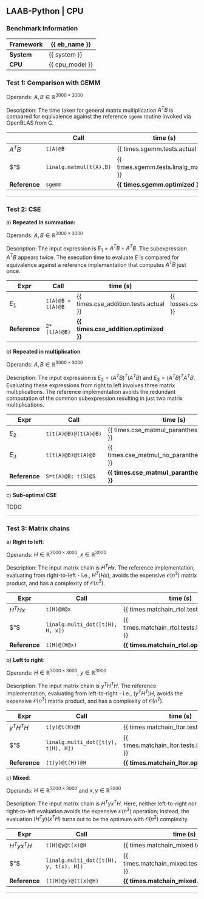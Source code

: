 ## LAAB-Python | CPU 

### Benchmark Information

| Framework | {{ eb_name }} | 
|---|---|
| **System** | {{ system }} |
| **CPU** | {{ cpu_model }} | 


### Test 1: Comparison with GEMM

Operands: $A, B \in \mathbb{R}^{3000 \times 3000}$

Description: The time taken for general matrix multiplication $A^TB$ is compared for equivalence against the reference `sgemm` routine invoked via OpenBLAS from C.


||Call  |  time (s)  | loss | result@{{ cutoff }} | 
|----|------|------------|--|---|
|$A^TB$|`t(A)@B`| {{ times.sgemm.tests.actual }} | {{ losses.sgemm.actual }}| {{ cutoff_results.sgemm.actual }} |
|$"$|`linalg.matmul(t(A),B)` | {{ times.sgemm.tests.linalg_matmul }} | {{ losses.sgemm.linalg_matmul }} | {{ cutoff_results.sgemm.linalg_matmul }} |
|**Reference** |`sgemm`| **{{ times.sgemm.optimized }}**| | |

<hr style="border: none; height: 1px; background-color: #ccc;" />

### Test 2: CSE

a) **Repeated in summation:**

Operands: $A, B \in \mathbb{R}^{3000 \times 3000}$

Description: The input expression is $E_1 = A^TB + A^TB$. The subexpression $A^TB$ appears twice. The execution time to evaluate $E$ is compared for equivalence against a reference implementation that computes $A^TB$ just once. 

|Expr |Call |time (s) | loss | result@{{ cutoff }} |
|-----|-----|----------|--|--|
|$E_1$ |`t(A)@B + t(A)@B` | {{ times.cse_addition.tests.actual }} | {{ losses.cse_addition.actual }}| {{ cutoff_results.cse_addition.actual }} | 
|**Reference**| `2*(t(A)@B)`| **{{ times.cse_addition.optimized }}**| | |


b) **Repeated in multiplication**

Operands: $A, B \in \mathbb{R}^{3000 \times 3000}$

Description: The input expression is $E_2 = (A^TB)^T(A^TB)$ and $E_3 = (A^TB)^TA^TB$. Evaluating these expressions from right to left involves three matrix multiplications. The reference implementation avoids the redundant computation of the common subexpression resulting in just two matrix multiplications.

|Expr|Call | time (s) | loss | result@{{ cutoff }} |
|-----|-----|----------|--|--|
|$E_2$|`t(t(A)@B)@(t(A)@B)`| {{ times.cse_matmul_paranthesis.tests.actual }} | {{ losses.cse_matmul_paranthesis.actual }} | {{ cutoff_results.cse_matmul_paranthesis.actual }} |
|$E_3$|`t(t(A)@B)@t(A)@B`| {{ times.cse_matmul_no_paranthesis.tests.actual }} |  {{ losses.cse_matmul_no_paranthesis.actual }} | {{ cutoff_results.cse_matmul_no_paranthesis.actual }} |
|**Reference**| `S=t(A)@B; t(S)@S`| **{{ times.cse_matmul_paranthesis.optimized }}**| | |

c) **Sub-optimal CSE**

TODO

<hr style="border: none; height: 1px; background-color: #ccc;" />

### Test 3: Matrix chains

a) **Right to left**:

Operands: $H \in \mathbb{R}^{3000 \times 3000}$, $x \in \mathbb{R}^{3000}$

Description: The input matrix chain is $H^THx$. The reference implementation, evaluating from right-to-left - i.e.,  $H^T(Hx)$, avoids the expensive $\mathcal{O}(n^3)$ matrix product, and has a complexity of $\mathcal{O}(n^2)$. 

|Expr|Call| time (s)| loss | result@{{ cutoff }} |
|----|----|---------|--|--|
|$H^THx$|`t(H)@H@x`| {{ times.matchain_rtol.tests.actual }} | {{ losses.matchain_rtol.actual }} | {{ cutoff_results.matchain_rtol.actual }} |
|$"$|`linalg.multi_dot([t(H), H, x])`| {{ times.matchain_rtol.tests.linalg_multidot }} | {{ losses.matchain_rtol.linalg_multidot }} | {{ cutoff_results.matchain_rtol.linalg_multidot }} |
|**Reference**| `t(H)@(H@x)`| **{{ times.matchain_rtol.optimized }}**| | |

b) **Left to right**:

Operands: $H \in \mathbb{R}^{3000 \times 3000}$, $y \in \mathbb{R}^{3000}$

Description: The input matrix chain is $y^TH^TH$. The reference implementation, evaluating from left-to-right - i.e.,  $(y^TH^T)H$, avoids the expensive $\mathcal{O}(n^3)$ matrix product, and has a complexity of $\mathcal{O}(n^2)$.

|Expr|Call | time (s)| loss | result@{{ cutoff }} |
|----|-----|---------|--|--|
|$y^TH^TH$|`t(y)@t(H)@H`| {{ times.matchain_ltor.tests.actual }} | {{ losses.matchain_ltor.actual }} | {{ cutoff_results.matchain_ltor.actual }} |
|$"$|`linalg.multi_dot([t(y), t(H), H])`| {{ times.matchain_ltor.tests.linalg_multidot }} | {{ losses.matchain_ltor.linalg_multidot }} | {{ cutoff_results.matchain_ltor.linalg_multidot }} |
|**Reference**| `(t(y)@t(H))@H`| **{{ times.matchain_ltor.optimized }}**| | |

c) **Mixed**:

Operands: $H \in \mathbb{R}^{3000 \times 3000}$ and $x,y \in \mathbb{R}^{3000}$

Description: The input matrix chain is $H^Tyx^TH$. Here, neither left-to-right nor right-to-left evaluation avoids the expensive $\mathcal{O}(n^3)$ operation; instead, the evaluation $(H^Ty)(x^TH)$ turns out to be the optimum with $\mathcal{O}(n^2)$ complexity.  

|Expr|Call| time (s) | loss | result@{{ cutoff }} |
|----|----|-----------|--|--|
|$H^Tyx^TH$|`t(H)@y@t(x)@H`| {{ times.matchain_mixed.tests.actual }} | {{ losses.matchain_mixed.actual }} | {{ cutoff_results.matchain_mixed.actual }} |
|$"$|`linalg.multi_dot([t(H), y, t(x), H])`| {{ times.matchain_mixed.tests.linalg_multidot }} | {{ losses.matchain_mixed.linalg_multidot }} | {{ cutoff_results.matchain_mixed.linalg_multidot }} |
|**Reference**| `(t(H)@y)@(t(x)@H)`| **{{ times.matchain_mixed.optimized }}**| | |

<hr style="border: none; height: 1px; background-color: #ccc;" />